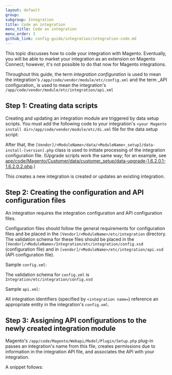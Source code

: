 ```yaml
---
layout: default
group:
subgroup: Integration
title: Code an integration
menu_title: Code an integration
menu_order: 3
github_link: config-guide/integration/integration-code.md
---
```


This topic discusses how to code your integration with Magento. Eventually, you will be able to market your integration as an extension on Magento Connect; however, it's not possible to do that now for Magento integrations.

<div class="bs-callout bs-callout-info" id="info">
<p>Throughout this guide, the term <em>integration configuration</em> is used to mean the integration's <code><your Magento install dir>/app/code/vendor/module/etc/config.xml</code> and the term _API configuration_ is used to mean the integration's <code><your Magento install dir>/app/code/vendor/module/etc/integration/api.xml</code></p>
  </div>

<h2 id="code-step1">Step 1: Creating data scripts</h2>

Creating and updating an integration module are triggered by data setup scripts. You must add the following code to your integration's `<your Magento install dir>/app/code/vendor/module/etc/di.xml` file for the data setup script:

<script src="https://gist.github.com/xcomSteveJohnson/9750817.js"></script>

After that, the `[Vendor]/<ModuleName>/data/<ModuleName>_setup]/data-install-[version].php` class is used to initiate processing of the integration configuration file. (Upgrade scripts work the same way; for an example, see <a href="{{ site.mage2000url }}app/code/Magento/Customer/data/customer_setup/data-upgrade-1.6.2.0.1-1.6.2.0.2.php" target="_blank">app/code/Magento/Customer/data/customer_setup/data-upgrade-1.6.2.0.1-1.6.2.0.2.php</a>.)

<script src="https://gist.github.com/xcomSteveJohnson/9750864.js"></script>

This creates a new integration is created or updates an existing integration.

<h2 id="code-step2">Step 2: Creating the configuration and API configuration files</h2>

An integration requires the integration configuration and API configuration files.

Configuration files should follow the general requirements for configuration files and be placed in the `[Vendor]/<ModuleName>/etc/integration` directory. The validation schema for these files should be placed in the `[Vendor]/<ModuleName>/Integration/etc/integration/config.xsd` (configuration file) and in `[vendor]/<ModuleName>/etc/integration/api.xsd` (API configuration file).

Sample `config.xml`:

<script src="https://gist.github.com/xcomSteveJohnson/9752169.js"></script>

The validation schema for `config.xml` is `Integration/etc/integration/config.xsd`

<script src="https://gist.github.com/xcomSteveJohnson/9752169.js"></script>

Sample `api.xml`:

<script src="https://gist.github.com/xcomSteveJohnson/9752191.js"></script>

All integration identifiers (specified by `<integration name=`) reference an appropriate entity in the integration's `config.xml`.

<h2 id="code-step3">Step 3: Assigning API configurations to the newly created integration module</h2>

Magento's `/app/code/Magento/Webapi/Model/Plugin/Setup.php` plug-in passes an integration's name from this file, creates permissions due to information in the integration API file, and associates the API with your integration.

A snippet follows:

<script src="https://gist.github.com/xcomSteveJohnson/9752298.js"></script>
